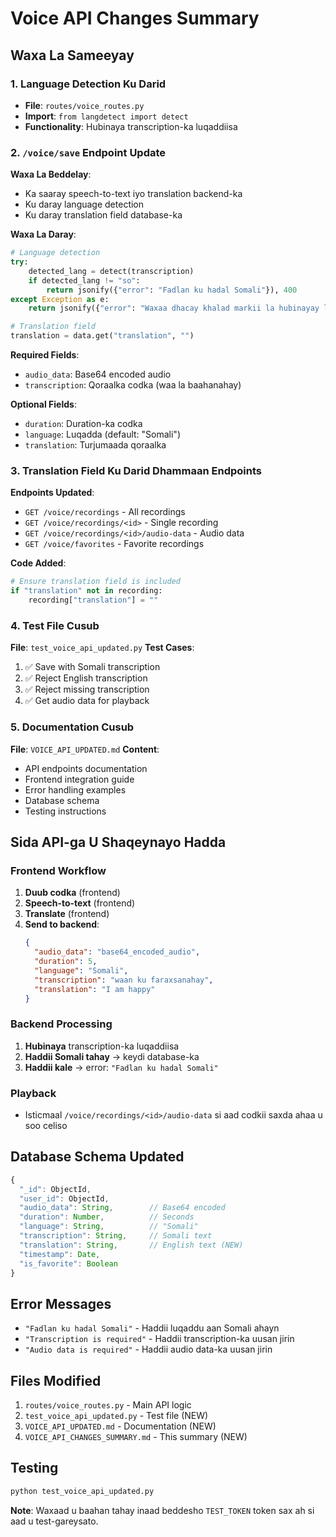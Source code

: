 # Voice API Changes Summary

## Waxa La Sameeyay

### 1. Language Detection Ku Darid
- **File**: `routes/voice_routes.py`
- **Import**: `from langdetect import detect`
- **Functionality**: Hubinaya transcription-ka luqaddiisa

### 2. `/voice/save` Endpoint Update
**Waxa La Beddelay**:
- Ka saaray speech-to-text iyo translation backend-ka
- Ku daray language detection
- Ku daray translation field database-ka

**Waxa La Daray**:
```python
# Language detection
try:
    detected_lang = detect(transcription)
    if detected_lang != "so":
        return jsonify({"error": "Fadlan ku hadal Somali"}), 400
except Exception as e:
    return jsonify({"error": "Waxaa dhacay khalad markii la hubinayay luqadda"}), 400

# Translation field
translation = data.get("translation", "")
```

**Required Fields**:
- `audio_data`: Base64 encoded audio
- `transcription`: Qoraalka codka (waa la baahanahay)

**Optional Fields**:
- `duration`: Duration-ka codka
- `language`: Luqadda (default: "Somali")
- `translation`: Turjumaada qoraalka

### 3. Translation Field Ku Darid Dhammaan Endpoints
**Endpoints Updated**:
- `GET /voice/recordings` - All recordings
- `GET /voice/recordings/<id>` - Single recording
- `GET /voice/recordings/<id>/audio-data` - Audio data
- `GET /voice/favorites` - Favorite recordings

**Code Added**:
```python
# Ensure translation field is included
if "translation" not in recording:
    recording["translation"] = ""
```

### 4. Test File Cusub
**File**: `test_voice_api_updated.py`
**Test Cases**:
1. ✅ Save with Somali transcription
2. ✅ Reject English transcription
3. ✅ Reject missing transcription
4. ✅ Get audio data for playback

### 5. Documentation Cusub
**File**: `VOICE_API_UPDATED.md`
**Content**:
- API endpoints documentation
- Frontend integration guide
- Error handling examples
- Database schema
- Testing instructions

## Sida API-ga U Shaqeynayo Hadda

### Frontend Workflow
1. **Duub codka** (frontend)
2. **Speech-to-text** (frontend)
3. **Translate** (frontend)
4. **Send to backend**:
   ```json
   {
     "audio_data": "base64_encoded_audio",
     "duration": 5,
     "language": "Somali",
     "transcription": "waan ku faraxsanahay",
     "translation": "I am happy"
   }
   ```

### Backend Processing
1. **Hubinaya** transcription-ka luqaddiisa
2. **Haddii Somali tahay** → keydi database-ka
3. **Haddii kale** → error: `"Fadlan ku hadal Somali"`

### Playback
- Isticmaal `/voice/recordings/<id>/audio-data` si aad codkii saxda ahaa u soo celiso

## Database Schema Updated
```javascript
{
  "_id": ObjectId,
  "user_id": ObjectId,
  "audio_data": String,        // Base64 encoded
  "duration": Number,          // Seconds
  "language": String,          // "Somali"
  "transcription": String,     // Somali text
  "translation": String,       // English text (NEW)
  "timestamp": Date,
  "is_favorite": Boolean
}
```

## Error Messages
- `"Fadlan ku hadal Somali"` - Haddii luqaddu aan Somali ahayn
- `"Transcription is required"` - Haddii transcription-ka uusan jirin
- `"Audio data is required"` - Haddii audio data-ka uusan jirin

## Files Modified
1. `routes/voice_routes.py` - Main API logic
2. `test_voice_api_updated.py` - Test file (NEW)
3. `VOICE_API_UPDATED.md` - Documentation (NEW)
4. `VOICE_API_CHANGES_SUMMARY.md` - This summary (NEW)

## Testing
```bash
python test_voice_api_updated.py
```

**Note**: Waxaad u baahan tahay inaad beddesho `TEST_TOKEN` token sax ah si aad u test-gareysato.
